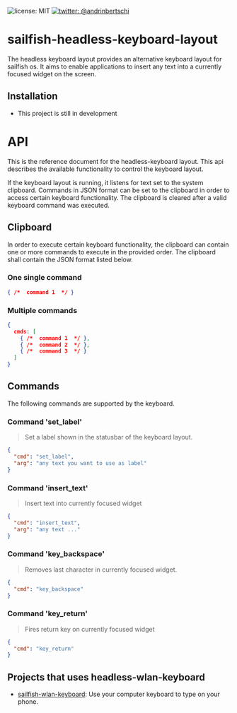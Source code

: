 ![license: MIT]( https://img.shields.io/badge/license-MIT-green.svg?style=flat-square)
[![twitter: @andrinbertschi]( https://img.shields.io/badge/twitter-andrinbertschi-yellow.svg?style=flat-square)](twitter.com/andrinbertschi)  

# sailfish-headless-keyboard-layout

The headless keyboard layout provides an alternative keyboard layout for
sailfish os. It aims to enable applications to insert any text into a
currently focused widget on the screen.

## Installation
- This project is still in development

# API

This is the reference document for the headless-keyboard layout.
This api describes the available functionality to control the keyboard layout.

If the keyboard layout is running,
it listens for text set to the system clipboard.
Commands in JSON format can be set to the clipboard
in order to access certain keyboard functionality.
The clipboard is cleared after a valid keyboard command was executed.

## Clipboard
In order to execute certain keyboard functionality,
the clipboard can contain one or more commands to execute
in the provided order. The clipboard shall contain the JSON
format listed below.

### One single command
```json
{ /*  command 1  */ }
```

### Multiple commands
```json
{
  cmds: [
    { /*  command 1  */ },
    { /*  command 2  */ },
    { /*  command 3  */ }
  ]
}
```

## Commands
The following commands are supported by the keyboard.

### Command 'set_label'
> Set a label shown in the statusbar of the keyboard layout.

```json
{
  "cmd": "set_label",
  "arg": "any text you want to use as label"
}
```

### Command 'insert_text'
> Insert text into currently focused widget

```json
{
  "cmd": "insert_text",
  "arg": "any text ..."
}
```

### Command 'key_backspace'
> Removes last character in currently focused widget.

```json
{
  "cmd": "key_backspace"
}
```

### Command 'key_return'
> Fires return key on currently focused widget

```json
{
  "cmd": "key_return"
}
```

## Projects that uses headless-wlan-keyboard
- [sailfish-wlan-keyboard](https://github.com/abertschi/sailfish-wlan-keyboard):
 Use your computer keyboard to type on your phone.
